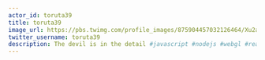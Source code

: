 ```yaml
---
actor_id: toruta39
title: toruta39
image_url: https://pbs.twimg.com/profile_images/875904457032126464/Xu2aKQc7_400x400.jpg
twitter_username: toruta39
description: The devil is in the detail #javascript #nodejs #webgl #react #vr
---
```

